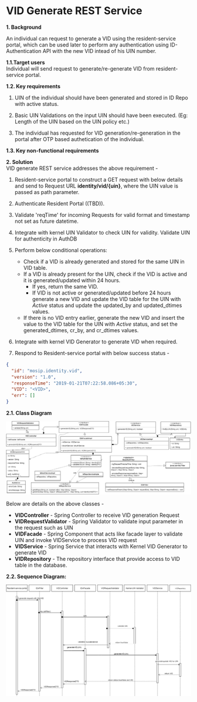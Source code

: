 # VID Generate REST Service


**1. Background**

An individual can request to generate a VID using the resident-service portal, which can be used later to perform any authentication using ID-Authentication API with the new VID intead of his UIN number.

 **1.1.Target users**  
Individual will send request to generate/re-generate VID from resident-service portal.


 **1.2. Key requirements**   
1. UIN of the individual should have been generated and stored in ID Repo with active status.

2. Basic UIN Validations on the input UIN should have been executed. (Eg: Length of the UIN based on the UIN policy etc.)

3. The individual has requested for VID generation/re-generation in the portal after OTP based authetication of the individual.

 **1.3. Key non-functional requirements**   
<TBD>

**2. Solution**   
VID generate REST service addresses the above requirement -  

1.	Resident-service portal to construct a GET request with below details and send to Request URL **identity/vid/{uin}**, where the UIN value is passed as path parameter.

2.	Authenticate Resident Portal ((TBD)).
3.	Validate 'reqTime' for incoming Requests for valid format and timestamp not set as future datetime.
4.	Integrate with kernel UIN Validator to check UIN for validity. Validate UIN for authenticity in AuthDB
5.  Perform below conditional operations:
	- Check if a VID is already generated and stored for the same UIN in VID table. 
	- If a VID is already present for the UIN, check if the VID is active and it is generated/updated within 24 hours. 
		- If yes, return the same VID. 
		- If VID is not active or generated/updated before 24 hours generate a new VID and update the VID table for the UIN with *Active* status and update the updated_by and updated_dtimes values. 
     - If there is no VID entry earlier, generate the new VID and insert the value to the VID table for the UIN with *Active* status, and set the generated_dtimes, cr_by, and cr_dtimes values.
5.  Integrate with kernel VID Generator to generate VID when required.
7.	Respond to Resident-service portal with below success status - 

```JSON
{
  "id": "mosip.identity.vid",
  "version": "1.0",
  "responseTime": "2019-01-21T07:22:58.086+05:30",
  "VID": "<VID>",
  "err": []
}
```

**2.1. Class Diagram**

![VID Request class diagram](_images/VID_Request_Class_Diagram.png)

Below are details on the above classes -
-	**VIDController** - Spring Controller to receive VID generation Request
-	**VIDRequestValidator** - Spring Validator to validate input parameter in the request such as UIN
-	**VIDFacade** - Spring Component that acts like facade layer to validate UIN and invoke VIDService to process VID request
-	**VIDService** - Spring Service that interacts with Kernel VID Generator to generate VID
-	**VIDRepository** - The repository interface that provide access to VID table in the database.


**2.2. Sequence Diagram:**

![VID Request Sequence diagram](_images/VID_Request_Sequence_Diagram.png)
